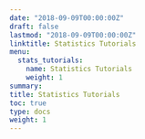 ```yaml
---
date: "2018-09-09T00:00:00Z"
draft: false
lastmod: "2018-09-09T00:00:00Z"
linktitle: Statistics Tutorials
menu:
  stats_tutorials:
    name: Statistics Tutorials
    weight: 1
summary:
title: Statistics Tutorials
toc: true
type: docs
weight: 1
---
```


<!-- [rmarkdown test](/rmarkdown_statics/R_tutorials/rmarkdown_static_test.html) -->